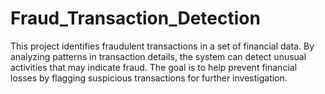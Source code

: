 # Fraud_Transaction_Detection
This project identifies fraudulent transactions in a set of financial data. By analyzing patterns in transaction details, the system can detect unusual activities that may indicate fraud. The goal is to help prevent financial losses by flagging suspicious transactions for further investigation.
